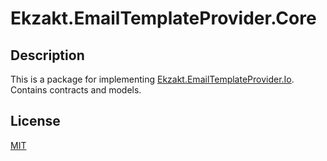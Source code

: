 # Ekzakt.EmailTemplateProvider.Core

## Description
This is a package for implementing [Ekzakt.EmailTemplateProvider.Io](https://github.com/Ekzakt/Ekzakt.EmailTemplateProvider/tree/master/Ekzakt.EmailTemplateProvider.Io). 
Contains contracts and models.

## License
[MIT](https://choosealicense.com/licenses/mit/)